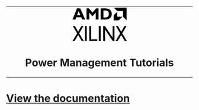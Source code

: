 <table>
 <tr>
   <td align="center"><img src="https://raw.githubusercontent.com/Xilinx/Image-Collateral/main/xilinx-logo.png" width="30%"/><h1>Power Management Tutorials</h1>
   </td>
 </tr>
</table>

# [View the documentation](https://xilinx.github.io/Power-Management-Tutorials/)
